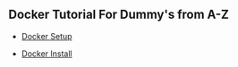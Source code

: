 ## Docker Tutorial For Dummy's from A-Z

- [Docker Setup](https://github.com/6rz6/6rz6/blob/main/Docker%20Setup.md)

- [Docker Install](https://github.com/6rz6/6rz6/blob/main/Docker%20Install)